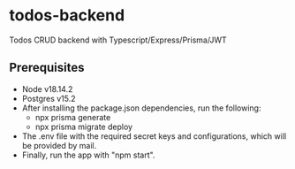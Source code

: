 # todos-backend
Todos CRUD backend with Typescript/Express/Prisma/JWT

## Prerequisites
- Node v18.14.2
- Postgres v15.2
- After installing the package.json dependencies, run the following:
  - npx prisma generate
  - npx prisma migrate deploy
- The .env file with the required secret keys and configurations, which will be provided by mail.
- Finally, run the app with "npm start".
